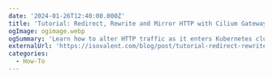 ```yaml
---
date: '2024-01-26T12:40:00.000Z'
title: 'Tutorial: Redirect, Rewrite and Mirror HTTP with Cilium Gateway API'
ogImage: ogimage.webp
ogSummary: 'Learn how to alter HTTP traffic as it enters Kubernetes clusters with Cilium Gateway API'
externalUrl: 'https://isovalent.com/blog/post/tutorial-redirect-rewrite-and-mirror-http-requests-with-cilium-gateway-api/'
categories:
  - How-To
---
```

